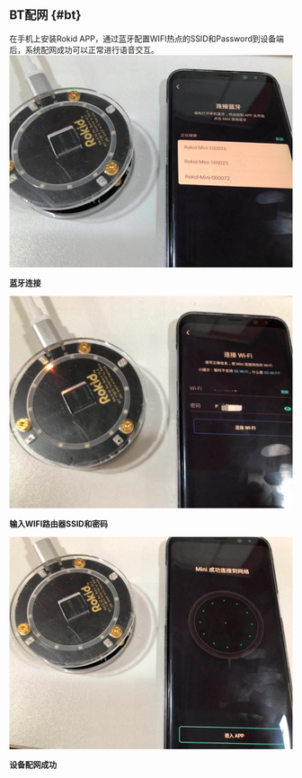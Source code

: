 ## BT配网 {#bt}

在手机上安装Rokid APP，通过蓝牙配置WIFI热点的SSID和Password到设备端后，系统配网成功可以正常进行语音交互。
![](assets/network1.png)

**蓝牙连接**

![](assets/network2.png)

**输入WIFI路由器SSID和密码**

![](assets/network3.png)

**设备配网成功**